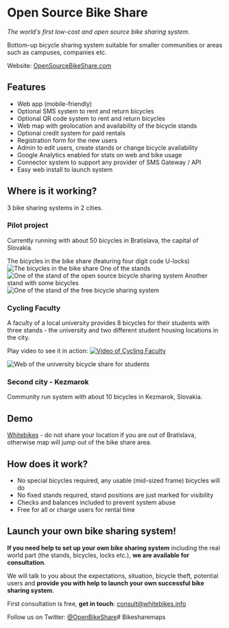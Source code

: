 Open Source Bike Share
============
*The world's first low-cost and open source bike sharing system.*

Bottom-up bicycle sharing system suitable for smaller communities or areas such as campuses, companies etc.

Website: [OpenSourceBikeShare.com](http://opensourcebikeshare.com)

Features
----------
* Web app (mobile-friendly)
* Optional SMS system to rent and return bicycles
* Optional QR code system to rent and return bicycles
* Web map with geolocation and availability of the bicycle stands
* Optional credit system for paid rentals
* Registration form for the new users
* Admin to edit users, create stands or change bicycle availability
* Google Analytics enabled for stats on web and bike usage
* Connector system to support any provider of SMS Gateway / API
* Easy web install to launch system

Where is it working?
---------
3 bike sharing systems in 2 cities.

### Pilot project
Currently running with about 50 bicycles in Bratislava, the capital of Slovakia.

The bicycles in the bike share (featuring four digit code U-locks)
![The bicycles in the bike share](http://i.cubeupload.com/Jr5pR3.jpg "Bicycles")
One of the stands
![One of the stand of the open source bicycle sharing system](http://whitebikes.info/stands/MAINSQ.jpg "The bicycles at one of the stands")
Another stand with some bicycles
![One of the stand of the free bicycle sharing system](http://whitebikes.info/stands/OLDMARKET.jpg "Another stand with the bicycles")

### Cycling Faculty
A faculty of a local university provides 8 bicycles for their students with three stands - the university and two different student housing locations in the city.

Play video to see it in action:
[![Video of Cycling Faculty](https://cloud.githubusercontent.com/assets/8550349/5429137/281c4e54-83e1-11e4-8f7d-8780eb1a59c6.jpg)](http://youtu.be/WDCRNr_xXTY?t=40s)

![Web of the university bicycle share for students](https://cloud.githubusercontent.com/assets/8550349/5425915/ee90a994-832e-11e4-806e-a7e17242594d.png "Cycling Faculty student bicycle share")

### Second city - Kezmarok
Community run system with about 10 bicycles in Kezmarok, Slovakia.

Demo
---------
[Whitebikes](http://whitebikes.info) - do not share your location if you are out of Bratislava, otherwise map will jump out of the bike share area.

How does it work?
---------
* No special bicycles required, any usable (mid-sized frame) bicycles will do
* No fixed stands required, stand positions are just marked for visibility
* Checks and balances included to prevent system abuse
* Free for all or charge users for rental time

Launch your own bike sharing system!
---------
**If you need help to set up your own bike sharing system** including the real world part (the stands, bicycles, locks etc.), **we are available for consultation**.

We will talk to you about the expectations, situation, bicycle theft, potential users and **provide you with help to launch your own successful bike sharing system**.

First consultation is free, **get in touch**: [consult@whitebikes.info](mailto:consult@whitebikes.info)

Follow us on Twitter: [@OpenBikeShare](https://twitter.com/OpenBikeshare)# Bikesharemaps
